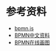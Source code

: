 

# 参考资料

- [bpmn.js](https://bpmn.io/)
- [BPMN中文资料](https://github.com/LinDaiDai/bpmn-chinese-document)
- [BPMN在线画图](https://bpmn.io/)